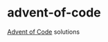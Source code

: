 # advent-of-code
[Advent of Code](https://adventofcode.com/) solutions

<!-- AOC TILES BEGIN -->

<!-- AOC TILES END -->
